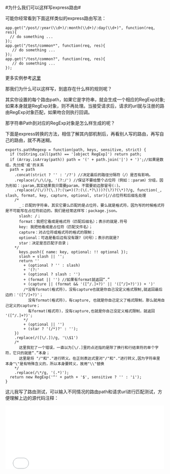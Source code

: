 #为什么我们可以这样写express路由#

可能你经常看到下面这样类似的express路由写法：

```
app.get("/post/:year(\\d+)/:month(\\d+)/:day(\\d+)", function(req, res){
  // do something ...
});
app.get("/test/common*", function(req, res){
   // do something ...
});
app.get("/test/common?", function(req, res){
   // do something ...
});
```
更多实例参考[这里][0]

那我们为什么可以这样写，到底存在什么样的规则呢？

其实你设置的每个路由path，如果它是字符串，就会生成一个相应的RegExp对象;如果本身就是RegExp对象，则不再处理。当接受请求后，请求的url就与注册的路由RegExp对象匹配，如果吻合则执行回调。

那字符串Path到对应的RegExp对象是怎么样生成的呢？

下面是express转换的方法，相信了解其内部机制后，再看别人写的路由，再写自己的路由，就不再迷糊。

```
exports.pathRegexp = function(path, keys, sensitive, strict) {
  if (toString.call(path) == '[object RegExp]') return path;
  if (Array.isArray(path)) path = '(' + path.join('|') + ')';//如果是数组，先分成'或'的关系
  path = path
    .concat(strict ? '' : '/?') //决定最后的路径分隔符（/）是否有影响。
    .replace(/\/\(/g, '(?:/') //保证不要给整个占位符（例如：:param）分组，因为形如：:param,其实结果我只需要param，不需要前边那冒号(:)。
    .replace(/(\/)?(\.)?:(\w+)(?:(\(.*?\)))?(\?)?(\*)?/g, function(_, slash, format, key, capture, optional, star){//占位符和后缀名处理
    /*
      _：匹配的字符串，其实它要么匹配的是占位符，要么就是格式符，因为写的时候格式符是不可能写在占位符前边的。我们是经常这样写：package.json。
      slash: /；
      format：我把它看成是格式符（匹配后缀名）；表示的就是.符号
      key: 我把他看成是占位符（匹配文件名）；
      capture：对占位符或格式符的格式的限制；
      optional：可选是看后边有没有跟?（问号）；表示的就是?
      star：决定是否匹配子目录；
    */
      keys.push({ name: key, optional: !! optional });
      slash = slash || '';
      return ''
        + (optional ? '' : slash)
        + '(?:'
        + (optional ? slash : '')
        + (format || '') //如果有format就返回“.”
        + (capture || (format && '([^/.]+?)' || '([^/]+?)')) + ')' 
        /*没有format(格式符)，没有capture也就是你自己没定义格式限制,就返回最后边的：'([^/]+?)'；
          没有format(格式符)，有capture, 也就是你自己定义了格式限制，那么就用自己定义的capture；
          有format(格式符)，没有capture,也就是你自己没定义格式限制，就返回 '([^/.]+?)';
        */
        + (optional || '')
        + (star ? '(/*)?' : '');
    })
    .replace(/([\/.])/g, '\\$1')
    /*
      这里我犯了一个错误，一直以为[\/.]里的点还指的是除了换行和行结束符的单个字符，它只的就是“.”本身；
      这里是将 "/"和"."进行转义。在正则表达式里对"/"和"."进行转义,因为字符串里 本身"\"是有特殊含义的，所以本身要转义，故用"\\"替换
    */
    .replace(/\*/g, '(.*)');
  return new RegExp('^' + path + '$', sensitive ? '' : 'i');
}
```
这儿我写了路由测试，可以输入不同情况的路由path和请求url进行匹配测试，方便理解上边的源代码注释：

<iframe src="why-can-we-write-the-express-router-in-that-way/test_cases/router.html" style="border:none; width:500px; height: 200px;"></iframe>


[0]:http://www.csser.com/board/4f77e6f996ca600f78000936#/post/4f77e94896ca600f780009f8  "express 路由实例"